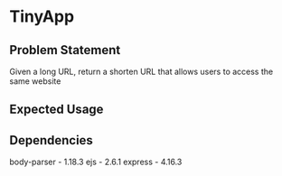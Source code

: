 # TinyApp 

## Problem Statement

Given a long URL, return a shorten URL that allows users to access the same website

## Expected Usage



## Dependencies

body-parser - 1.18.3
ejs - 2.6.1
express - 4.16.3

